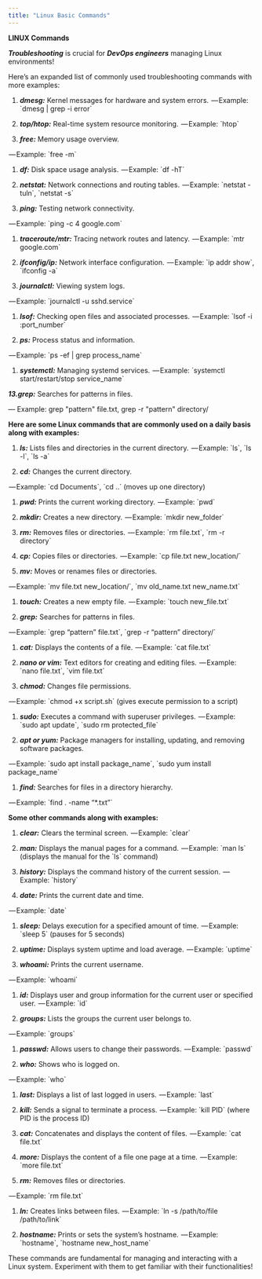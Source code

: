```yaml
---
title: "Linux Basic Commands"
---
```

**LINUX Commands**


_**Troubleshooting**_ is crucial for _**DevOps engineers**_ managing Linux environments!


Here’s an expanded list of commonly used troubleshooting commands with more examples:


1.  _**dmesg:**_ Kernel messages for hardware and system errors.  — Example: \`dmesg | grep -i error\`
    


1.  _**top/htop:**_ Real-time system resource monitoring.  — Example: \`htop\`
    


1.  _**free:**_ Memory usage overview.
    


 — Example: \`free -m\`


1.  _**df:**_ Disk space usage analysis.  — Example: \`df -hT\`
    


1.  _**netstat:**_ Network connections and routing tables.  — Example: \`netstat -tuln\`, \`netstat -s\`
    


1.  _**ping:**_ Testing network connectivity.
    


 — Example: \`ping -c 4 google.com\`


1.  _**traceroute/mtr:**_ Tracing network routes and latency.  — Example: \`mtr google.com\`
    


1.  _**ifconfig/ip:**_ Network interface configuration.  — Example: \`ip addr show\`, \`ifconfig -a\`
    


1.  _**journalctl:**_ Viewing system logs.
    


 — Example: \`journalctl -u sshd.service\`


1.  _**lsof:**_ Checking open files and associated processes.  — Example: \`lsof -i :port\_number\`
    


1.  _**ps:**_ Process status and information.
    


 — Example: \`ps -ef | grep process\_name\`


1.  _**systemctl:**_ Managing systemd services.  — Example: \`systemctl start/restart/stop service\_name\`
    


_**13.grep:**_ Searches for patterns in files.


— Example: grep "pattern" file.txt, grep -r "pattern" directory/


**Here are some Linux commands that are commonly used on a daily basis along with examples:**


1.  _**ls:**_ Lists files and directories in the current directory.  — Example: \`ls\`, \`ls -l\`, \`ls -a\`
    


1.  _**cd:**_ Changes the current directory.
    


 — Example: \`cd Documents\`, \`cd ..\` (moves up one directory)


1.  _**pwd:**_ Prints the current working directory.  — Example: \`pwd\`
    


1.  _**mkdir:**_ Creates a new directory.  — Example: \`mkdir new\_folder\`
    


1.  _**rm:**_ Removes files or directories.  — Example: \`rm file.txt\`, \`rm -r directory\`
    


1.  _**cp:**_ Copies files or directories.  — Example: \`cp file.txt new\_location/\`
    


1.  _**mv:**_ Moves or renames files or directories.
    


 — Example: \`mv file.txt new\_location/\`, \`mv old\_name.txt new\_name.txt\`


1.  _**touch:**_ Creates a new empty file.  — Example: \`touch new\_file.txt\`
    


1.  _**grep:**_ Searches for patterns in files.
    


 — Example: \`grep “pattern” file.txt\`, \`grep -r “pattern” directory/\`


1.  _**cat:**_ Displays the contents of a file.  — Example: \`cat file.txt\`
    


1.  _**nano or vim:**_ Text editors for creating and editing files.  — Example: \`nano file.txt\`, \`vim file.txt\`
    


1.  _**chmod:**_ Changes file permissions.
    


 — Example: \`chmod +x script.sh\` (gives execute permission to a script)


1.  _**sudo:**_ Executes a command with superuser privileges.  — Example: \`sudo apt update\`, \`sudo rm protected\_file\`
    


1.  _**apt or yum:**_ Package managers for installing, updating, and removing software packages.
    


 — Example: \`sudo apt install package\_name\`, \`sudo yum install package\_name\`


1.  _**find:**_ Searches for files in a directory hierarchy.
    


 — Example: \`find . -name “\*.txt”\`


**Some other commands along with examples:**


1.  _**clear:**_ Clears the terminal screen.  — Example: \`clear\`
    


1.  _**man:**_ Displays the manual pages for a command.  — Example: \`man ls\` (displays the manual for the \`ls\` command)
    


1.  _**history:**_ Displays the command history of the current session.  — Example: \`history\`
    


1.  _**date:**_ Prints the current date and time.
    


 — Example: \`date\`


1.  _**sleep:**_ Delays execution for a specified amount of time.  — Example: \`sleep 5\` (pauses for 5 seconds)
    


1.  _**uptime:**_ Displays system uptime and load average.  — Example: \`uptime\`
    


1.  _**whoami:**_ Prints the current username.
    


 — Example: \`whoami\`


1.  _**id:**_ Displays user and group information for the current user or specified user.  — Example: \`id\`
    


1.  _**groups:**_ Lists the groups the current user belongs to.
    


 — Example: \`groups\`


1.  _**passwd:**_ Allows users to change their passwords.  — Example: \`passwd\`
    


1.  _**who:**_ Shows who is logged on.
    


 — Example: \`who\`


1.  _**last:**_ Displays a list of last logged in users.  — Example: \`last\`
    


1.  _**kill:**_ Sends a signal to terminate a process.  — Example: \`kill PID\` (where PID is the process ID)
    


1.  _**cat:**_ Concatenates and displays the content of files.  — Example: \`cat file.txt\`
    


1.  _**more:**_ Displays the content of a file one page at a time.  — Example: \`more file.txt\`
    


1.  _**rm:**_ Removes files or directories.
    


 — Example: \`rm file.txt\`


1.  _**ln:**_ Creates links between files.  — Example: \`ln -s /path/to/file /path/to/link\`
    


1.  _**hostname:**_ Prints or sets the system’s hostname.  — Example: \`hostname\`, \`hostname new\_host\_name\`
    


These commands are fundamental for managing and interacting with a Linux system. Experiment with them to get familiar with their functionalities!
